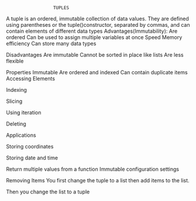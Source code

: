                       TUPLES
A tuple is an ordered, immutable collection of data values.
They are defined using parentheses or the tuple()constructor, separated by commas, and can contain elements of different data types
Advantages(Immutability):
Are ordered
Can be used to assign multiple variables at once
Speed
Memory efficiency 
Can store many data types

Disadvantages
Are immutable
Cannot be sorted in place like lists
Are less flexible

Properties
Immutable
Are ordered and indexed
Can contain duplicate items
Accessing Elements

Indexing

Slicing

Using iteration

Deleting

Applications

Storing coordinates

Storing date and time

Return multiple values from a function
Immutable configuration settings

Removing Items
You first change the tuple to a list then add items to the list.

Then you change the list to a tuple

